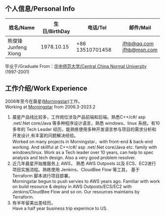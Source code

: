 ## 个人信息/Personal Info
| 姓名/Name | 生日/BirthDay | 电话/Tel | 邮件/Mail |
| -------- | ------------- | -------- | ---------|
| 熊俊锋<br>Junfeng Xiong | 1978.10.15 | +86 13510701458 | jfhb@qq.com<br>jfhb@msn.com |

毕业于/Graduate From：[华中师范大学/Central China Normal University](https://www.ccnu.edu.cn) (1997-2001)

## 工作介绍/Work Experience
2006年至今在晨星([Morningstar](https://www.morningstar.com))工作。  
Working at [Morningstar](https://www.morningstar.com) from 2006.3-2023.2  
1. 晨星产品线比较多，工作岗位涉及产品前端和后端。熟悉C++/c#/ asp .net/.Net core/Java 等多种程序设计语言，熟悉 windows、linux 系统。有10多年的 Tech Leader 经历，能熟练使用多种开发语言参与项目的需求分析和开发设计,有丰富的问题解决经验。  
  Worked on many projects in Morningstar，with front-end & back-end working. And skillful at C++/c#/ asp .net/.Net core/Java etc. family with windows/linux. Work as a Tech leader over 10 years, can help to spec analysis and tech design. Also a very good problem resolver.
2. 近几年晨星开始推服务上 AWS， 熟悉 AWS Outposts 以及 ECS、EC2进行项目实施流程。熟练使用 Jenkins、CloudBee Flow 等工具， 基于 Terraform 脚本进行项目部署。  
    Morningstar begun to push servies to AWS years ago. Familiar with work on build resource & deploy in AWS Outposts/ECS/EC2 with Jenkins/CloudBee Flow and so on. Our resources maintains by Terraform.
3. 有半年留美出差经历。  
   Have a half year business trip experince to US.
